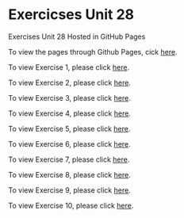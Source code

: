 # Exercicses Unit 28
Exercises Unit 28 Hosted in GitHub Pages

To view the pages through Github Pages, cick [here](https://basementhalfstackdev.github.io/ejercicios-ud28/).

To view Exercise 1, please click [here](./Exercise%201/index.html).

To view Exercise 2, please click [here](./Exercise%202/index.html).

To view Exercise 3, please click [here](./Exercise%203/weeklydish.html).

To view Exercise 4, please click [here](./Exercise%204/weeklydish.html).

To view Exercise 5, please click [here](./Exercise%205/weeklydessert.html).

To view Exercise 6, please click [here](./Exercise%206/index.html).

To view Exercise 7, please click [here](./Exercise%207/index.html).

To view Exercise 8, please click [here](./Exercise%208/index.html).

To view Exercise 9, please click [here](./Exercise%209/index.html).

To view Exercise 10, please click [here](./Exercise%2010/index.html).

